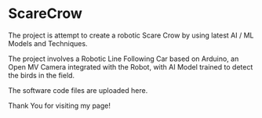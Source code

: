 # ScareCrow

The project is attempt to create a robotic Scare Crow by using latest AI / ML Models and Techniques.

The project involves a Robotic Line Following Car based on Arduino, an Open MV Camera integrated with the Robot, with AI Model trained to detect the birds in the field.

The software code files are uploaded here.

Thank You for visiting my page!
